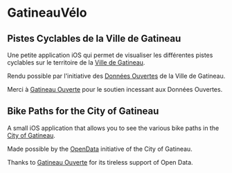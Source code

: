 GatineauVélo
============

## Pistes Cyclables de la Ville de Gatineau

Une petite application iOS qui permet de visualiser les différentes pistes cyclables sur le territoire de la [Ville de Gatineau](http://www.gatineau.ca/).

Rendu possible par l'initiative des [Données Ouvertes](http://www.gatineau.ca/donneesouvertes) de la Ville de Gatineau.

Merci à [Gatineau Ouverte](http://gatineauouverte.org) pour le soutien incessant aux Données Ouvertes.

## Bike Paths for the City of Gatineau

A small iOS application that allows you to see the various bike paths in the [City of Gatineau](http://www.gatineau.ca/).

Made possible by the [OpenData](http://www.gatineau.ca/donneesouvertes) initiative of the City of Gatineau.

Thanks to [Gatineau Ouverte](http://gatineauouverte.org) for its tireless support of Open Data.
